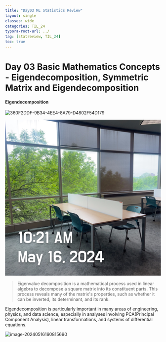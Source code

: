 ```yaml
---
title: "Day03 ML Statistics Review"
layout: single
classes: wide
categories: TIL_24
typora-root-url: ../
tag: [statreview, TIL_24]
toc: true
---
```


# Day 03 Basic Mathematics Concepts - Eigendecomposition, Symmetric Matrix and Eigendecomposition



#### Eigendecomposition

<img src="/blog/images/2024-05-16-TIL24_Day3/360F2DDF-9B34-4EE4-8A79-D4802F54D179.jpeg" alt="360F2DDF-9B34-4EE4-8A79-D4802F54D179">

![360F2DDF-9B34-4EE4-8A79-D4802F54D179](/images/2024-05-16-TIL24_Day3/360F2DDF-9B34-4EE4-8A79-D4802F54D179.jpeg)



> Eigenvalue decomposition is a mathematical process used in linear algebra to decompose a square matrix into its constituent parts. This process reveals many of the matrix's properties, such as whether it can be inverted, its determinant, and its rank. 

Eigendecomposition is particularly important in many areas of engineering, physics, and data science, especially in analyses involving PCA(Principal Component Analysis), linear transformations, and systems of differential equations. 

<img src = "/blog/images/2024-05-16-TIL24_Day3/image-20240516160815690.png" alt="image-20240516160815690">

